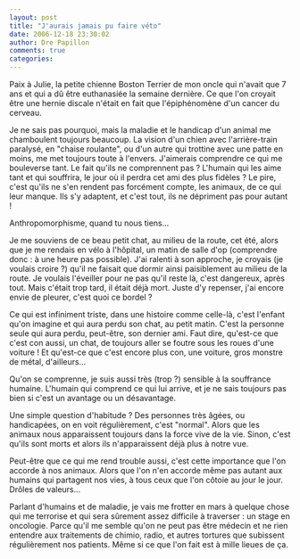 ```yaml
---
layout: post
title: "J'aurais jamais pu faire véto"
date: 2006-12-18 23:30:02
author: Dre Papillon
comments: true
categories: 
---
```



Paix à Julie, la petite chienne Boston Terrier de mon oncle qui n'avait que 7 ans et qui a dû être euthanasiée la semaine dernière. Ce que l'on croyait être une hernie discale n'était en fait que l'épiphénomène d'un cancer du cerveau.

Je ne sais pas pourquoi, mais la maladie et le handicap d'un animal me chamboulent toujours beaucoup. La vision d'un chien avec l'arrière-train paralysé, en "chaise roulante", ou d'un autre qui trottine avec une patte en moins, me met toujours toute à l'envers. J'aimerais comprendre ce qui me bouleverse tant. Le fait qu'ils ne comprennent pas ? L'humain qui les aime tant et qui souffrira, le jour où il perdra cet ami des plus fidèles ? Le pire, c'est qu'ils ne s'en rendent pas forcément compte, les animaux, de ce qui leur manque. Ils s'y adaptent, et c'est tout, ils ne dépriment pas pour autant !

Anthropomorphisme, quand tu nous tiens...

Je me souviens de ce beau petit chat, au milieu de la route, cet été, alors que je me rendais en vélo à l'hôpital, un matin de salle d'op (comprendre donc : à une heure pas possible). J'ai ralenti à son approche, je croyais (je voulais croire ?) qu'il ne faisait que dormir ainsi paisiblement au milieu de la route. Je voulais l'éveiller pour ne pas qu'il reste là, c'est dangereux, après tout. Mais c'était trop tard, il était déjà mort. Juste d'y repenser, j'ai encore envie de pleurer, c'est quoi ce bordel ?

Ce qui est infiniment triste, dans une histoire comme celle-là, c'est l'enfant qu'on imagine et qui aura perdu son chat, au petit matin. C'est la personne seule qui aura perdu, peut-être, son dernier ami. Faut dire, qu'est-ce que c'est con aussi, un chat, de toujours aller se foutre sous les roues d'une voiture ! Et qu'est-ce que c'est encore plus con, une voiture, gros monstre de métal, d'ailleurs...

Qu'on se comprenne, je suis aussi très (trop ?) sensible à la souffrance humaine. L'humain qui comprend ce qui lui arrive, et je ne sais toujours pas bien si c'est un avantage ou un désavantage.

Une simple question d'habitude ? Des personnes très âgées, ou handicapées, on en voit régulièrement, c'est "normal". Alors que les animaux nous apparaissent toujours dans la force vive de la vie. Sinon, c'est qu'ils sont morts et alors ils n'apparaissent déjà plus à notre vue.

Peut-être que ce qui me rend trouble aussi, c'est cette importance que l'on accorde à nos animaux. Alors que l'on n'en accorde même pas autant aux humains qui partagent nos vies, à tous ceux que l'on côtoie au jour le jour. Drôles de valeurs...

Parlant d'humains et de maladie, je vais me frotter en mars à quelque chose qui me terrorise et qui sera sûrement assez difficile à traverser : un stage en oncologie. Parce qu'il me semble qu'on ne peut pas être médecin et ne rien entendre aux traitements de chimio, radio, et autres tortures que subissent régulièrement nos patients. Même si ce que l'on fait est à mille lieues de ça.